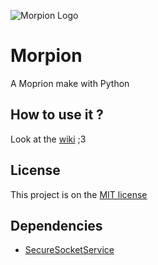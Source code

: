 ![Morpion Logo](https://flifloo.fr/images/Morpion.png)

<h1>Morpion</h1>

A Moprion make with Python


<h2>How to use it ?</h2>

Look at the [wiki](https://github.com/flifloo/Morpion/wiki) ;3


<h2>License</h2>

This project is on the [MIT license](https://github.com/flifloo/Morpion/blob/master/LICENSE)


<h2>Dependencies</h2>

* [SecureSocketService](https://github.com/flifloo/SecureSocketService)
